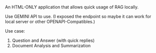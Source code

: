 An HTML-ONLY application that allows quick usage of RAG locally.

Use GEMINI API to use. 
(I exposed the endpoint so maybe it can work for local server or other OPENAPI-Compatibles.)

Use case:
1. Question and Answer (with quick replies)
2. Document Analysis and Summarization

